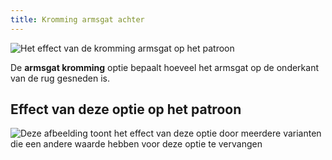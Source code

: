 ```yaml
---
title: Kromming armsgat achter
---
```


![Het effect van de kromming armsgat op het patroon](sample.png)

De **armsgat kromming** optie bepaalt hoeveel het armsgat op de onderkant van de rug gesneden is.

## Effect van deze optie op het patroon

![Deze afbeelding toont het effect van deze optie door meerdere varianten die een andere waarde hebben voor deze optie te vervangen](bella_backarmholecurvature_sample.svg "Effect van deze optie op het patroon")
